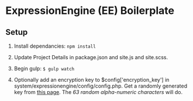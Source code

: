 # ExpressionEngine (EE) Boilerplate

## Setup

1. Install dependancies: `npm install`

2. Update Project Details in package.json and site.js and site.scss.

3. Begin gulp: `$ gulp watch`

4. Optionally add an encryption key to $config['encryption_key'] in system/expressionengine/config/config.php. Get a randomly generated key from [this page](https://www.grc.com/passwords.htm). The *63 random alpha-numeric characters* will do.

